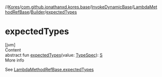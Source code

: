 //[Kores](../../../../index.md)/[com.github.jonathanxd.kores.base](../../../index.md)/[InvokeDynamicBase](../../index.md)/[LambdaMethodRefBase](../index.md)/[Builder](index.md)/[expectedTypes](expected-types.md)



# expectedTypes  
[jvm]  
Content  
abstract fun [expectedTypes](expected-types.md)(value: [TypeSpec](../../../-type-spec/index.md)): [S](index.md)  
More info  


See [LambdaMethodRefBase.expectedTypes](../expected-types.md)

  



